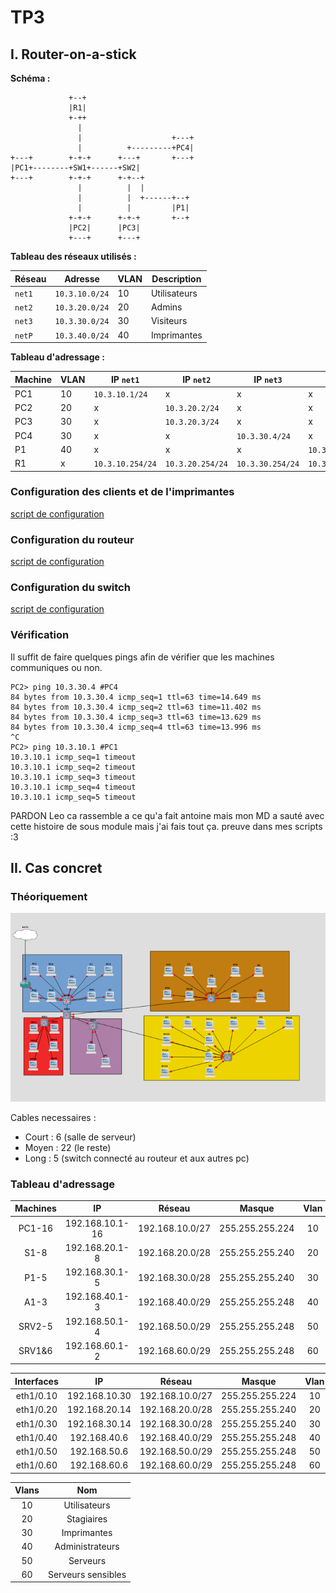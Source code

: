 # TP3

## I. Router-on-a-stick

**Schéma :**

``` ascii
             +--+
             |R1|
             +-++
               |
               |                    +---+
               |          +---------+PC4|
+---+        +-+-+      +---+       +---+
|PC1+--------+SW1+------+SW2|
+---+        +-+-+      +-+--+
               |          |  |
               |          |  +------+--+
               |          |         |P1|
             +-+-+      +-+-+       +--+
             |PC2|      |PC3|
             +---+      +---+
```

**Tableau des réseaux utilisés :**

Réseau | Adresse | VLAN | Description
--- | --- | --- | ---
`net1` | `10.3.10.0/24` | 10 | Utilisateurs
`net2` | `10.3.20.0/24` | 20 | Admins
`net3` | `10.3.30.0/24` | 30 | Visiteurs
`netP` | `10.3.40.0/24` | 40 | Imprimantes

**Tableau d'adressage :**

Machine | VLAN | IP `net1` | IP `net2` | IP `net3` |  IP `netP`
--- | --- | --- | --- | --- | ---
PC1 | 10 | `10.3.10.1/24` | x | x | x
PC2 | 20 | x | `10.3.20.2/24` | x | x | x
PC3 | 30 | x | `10.3.20.3/24` | x | x | x
PC4 | 30 | x | x |  `10.3.30.4/24` | x | x
P1 | 40 | x | x | x | `10.3.40.1/24`
R1 | x |  `10.3.10.254/24` | `10.3.20.254/24` | `10.3.30.254/24` | `10.3.40.254/24`

### Configuration des clients et de l'imprimantes

[script de configuration](./P1/script-pc.sh)

### Configuration du routeur

[script de configuration](./P1/script-router.sh)

### Configuration du switch

[script de configuration](./P1/script-switch.sh)

### Vérification

Il suffit de faire quelques pings afin de vérifier que les machines communiques ou non.

```cisco
PC2> ping 10.3.30.4 #PC4
84 bytes from 10.3.30.4 icmp_seq=1 ttl=63 time=14.649 ms
84 bytes from 10.3.30.4 icmp_seq=2 ttl=63 time=11.402 ms
84 bytes from 10.3.30.4 icmp_seq=3 ttl=63 time=13.629 ms
84 bytes from 10.3.30.4 icmp_seq=4 ttl=63 time=13.996 ms
^C
PC2> ping 10.3.10.1 #PC1
10.3.10.1 icmp_seq=1 timeout
10.3.10.1 icmp_seq=2 timeout
10.3.10.1 icmp_seq=3 timeout
10.3.10.1 icmp_seq=4 timeout
10.3.10.1 icmp_seq=5 timeout
```

PARDON Leo ca rassemble a ce qu'a fait antoine mais mon MD a sauté avec cette histoire de sous module mais j'ai fais tout ça. preuve dans mes scripts :3

## II. Cas concret

### Théoriquement

![topo-p2](./img/topo-p2.png)

Cables necessaires : 
- Court : 6 (salle de serveur)
- Moyen : 22 (le reste)
- Long  : 5 (switch connecté au routeur et aux autres pc)

### Tableau d'adressage

| Machines    | IP               | Réseau           | Masque          | Vlan |
|:-----------:|:----------------:|:----------------:|:---------------:|:----:|
| PC1-16      | 192.168.10.1-16  | 192.168.10.0/27 | 255.255.255.224 | 10   |
| S1-8        | 192.168.20.1-8   | 192.168.20.0/28 | 255.255.255.240 | 20   |
| P1-5        | 192.168.30.1-5   | 192.168.30.0/28 | 255.255.255.240 | 30   |
| A1-3        | 192.168.40.1-3   | 192.168.40.0/29 | 255.255.255.248 | 40   |
| SRV2-5      | 192.168.50.1-4   | 192.168.50.0/29 | 255.255.255.248 | 50   |
| SRV1&6      | 192.168.60.1-2   | 192.168.60.0/29 | 255.255.255.248 | 60   |

| Interfaces  | IP               | Réseau           | Masque          | Vlan |
|:-----------:|:----------------:|:----------------:|:---------------:|:----:|
| eth1/0.10     | 192.168.10.30    | 192.168.10.0/27 | 255.255.255.224 | 10   |
| eth1/0.20     | 192.168.20.14    | 192.168.20.0/28 | 255.255.255.240 | 20   |
| eth1/0.30     | 192.168.30.14    | 192.168.30.0/28 | 255.255.255.240 | 30   |
| eth1/0.40     | 192.168.40.6     | 192.168.40.0/29 | 255.255.255.248 | 40   |
| eth1/0.50     | 192.168.50.6     | 192.168.50.0/29 | 255.255.255.248 | 50   |
| eth1/0.60     | 192.168.60.6     | 192.168.60.0/29 | 255.255.255.248 | 60   |

| Vlans       | Nom                                 |
|:-----------:|:-----------------------------------:|
| 10          | Utilisateurs                        |
| 20          | Stagiaires                          |
| 30          | Imprimantes                         |
| 40          | Administrateurs                     |
| 50          | Serveurs                            |
| 60          | Serveurs sensibles                  |

